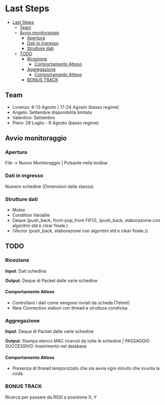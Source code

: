 # Last Steps

- [Last Steps](#last-steps)
  - [Team](#team)
  - [Avvio monitoraggio](#avvio-monitoraggio)
    - [Apertura](#apertura)
    - [Dati in ingresso](#dati-in-ingresso)
    - [Strutture dati](#strutture-dati)
  - [TODO](#todo)
    - [Ricezione](#ricezione)
      - [Comportamento Atteso](#comportamento-atteso)
    - [Aggregazione](#aggregazione)
      - [Comportamento Atteso](#comportamento-atteso-1)
    - [BONUS TRACK](#bonus-track)

## Team

- Lorenzo: 6-13 Agosto | 17-24 Agosto (basso regime)
- Angelo: Settembre disponibilità limitata
- Valentino: Settembre
- Piero: 29 Luglio - 6 Agosto (basso regime)

## Avvio monitoraggio

### Apertura

File -> Nuovo Monitoraggio | Pulsante nella toolbar

### Dati in ingresso

Numero schedine
(Dimensioni della stanza)

### Strutture dati

- Mutex
- Condition Variable
- Deque (push_back, front-pop_front FIFO), (push_back, elaborazione con algoritmi std e clear finale.)
- (Vector (push_back, elaborazione con algoritmi std e clear finale.))

## TODO

### Ricezione

**Input**: Dati schedina

**Output**: Deque di Packet dalle varie schedine

#### Comportamento Atteso

- Controllare i dati come vengono inviati da scheda (Telnet)
- New Connection elabori con thread e struttura condivisa

### Aggregazione

**Input**: Deque di Packet dalle varie schedine

**Output**: Stampa elenco MAC ricevuti da tutte le schedine | PASSAGGIO SUCCESSIVO: Inserimento nel database

#### Comportamento Atteso

- Presenza di thread temporizzato che sia avvia ogni minuto che svuota la coda

### BONUS TRACK

Ricerca per passare da RSSI a posizione X, Y

